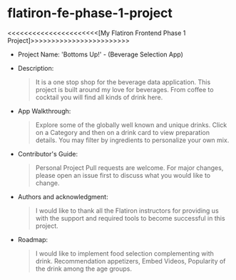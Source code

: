 # flatiron-fe-phase-1-project

<<<<<<<<<<<<<<<<<<<<<<[My Flatiron Frontend Phase 1 Project]>>>>>>>>>>>>>>>>>>>>>>>>

- Project Name: 'Bottoms Up!' - (Beverage Selection App)

- Description:

  > It is a one stop shop for the beverage data application.
  > This project is built around my love for beverages.
  > From coffee to cocktail you will find all kinds of drink here.

- App Walkthrough:

  > Explore some of the globally well known and unique drinks.
  > Click on a Category
  > and then on a drink card to view preparation details.
  > You may filter by ingredients to personalize your own mix.

- Contributor's Guide:

  > Personal Project
  > Pull requests are welcome. For major changes, please open an issue first
  > to discuss what you would like to change.

- Authors and acknowledgment:

  > I would like to thank all the Flatiron instructors for providing us with the support and required tools to become successful in this project.

- Roadmap:
  > I would like to implement food selection complementing with drink.
  > Recommendation appetizers,
  > Embed Videos,
  > Popularity of the drink among the age groups.
